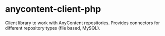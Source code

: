 # anycontent-client-php


Client library to work with AnyContent repositories. Provides connectors for different repository types (file based, MySQL).


